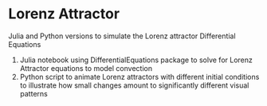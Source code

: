 # Lorenz Attractor
Julia and Python versions to simulate the Lorenz attractor Differential Equations

1) Julia notebook using DifferentialEquations package to solve for Lorenz Attractor 
equations to model convection
2) Python script to animate Lorenz attractors with different initial conditions to 
illustrate how small changes amount to significantly different visual patterns
